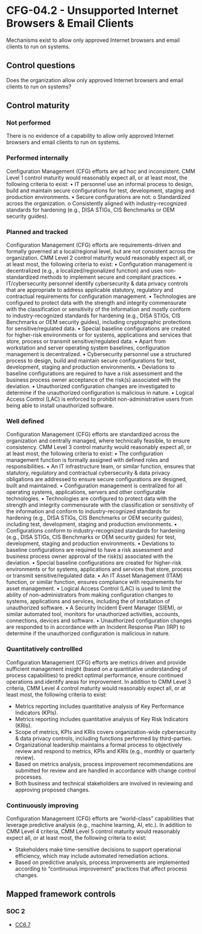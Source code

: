 # CFG-04.2 - Unsupported Internet Browsers & Email Clients
Mechanisms exist to allow only approved Internet browsers and email clients to run on systems.
## Control questions
Does the organization allow only approved Internet browsers and email clients to run on systems?
## Control maturity
### Not performed
There is no evidence of a capability to allow only approved Internet browsers and email clients to run on systems.
### Performed internally
Configuration Management (CFG) efforts are ad hoc and inconsistent. CMM Level 1 control maturity would reasonably expect all, or at least most, the following criteria to exist:
•	IT personnel use an informal process to design, build and maintain secure configurations for test, development, staging and production environments.
•	Secure configurations are not:
o	Standardized across the organization.
o	Consistently aligned with industry-recognized standards for hardening (e.g., DISA STIGs, CIS Benchmarks or OEM security guides).
### Planned and tracked
Configuration Management (CFG) efforts are requirements-driven and formally governed at a local/regional level, but are not consistent across the organization. CMM Level 2 control maturity would reasonably expect all, or at least most, the following criteria to exist:
•	Configuration management is decentralized (e.g., a localized/regionalized function) and uses non-standardized methods to implement secure and compliant practices.
•	IT/cybersecurity personnel identify cybersecurity & data privacy controls that are appropriate to address applicable statutory, regulatory and contractual requirements for configuration management.
•	Technologies are configured to protect data with the strength and integrity commensurate with the classification or sensitivity of the information and mostly conform to industry-recognized standards for hardening (e.g., DISA STIGs, CIS Benchmarks or OEM security guides), including cryptographic protections for sensitive/regulated data.
•	Special baseline configurations are created for higher-risk environments or for systems, applications and services that store, process or transmit sensitive/regulated data.
•	Apart from workstation and server operating system baselines, configuration management is decentralized.
•	Cybersecurity personnel use a structured process to design, build and maintain secure configurations for test, development, staging and production environments.
•	Deviations to baseline configurations are required to have a risk assessment and the business process owner acceptance of the risk(s) associated with the deviation.
•	Unauthorized configuration changes are investigated to determine if the unauthorized configuration is malicious in nature.
•	Logical Access Control (LAC) is enforced to prohibit non-administrative users from being able to install unauthorized software.
### Well defined
Configuration Management (CFG) efforts are standardized across the organization and centrally managed, where technically feasible, to ensure consistency. CMM Level 3 control maturity would reasonably expect all, or at least most, the following criteria to exist:
•	The configuration management function is formally assigned with defined roles and responsibilities.
•	An IT infrastructure team, or similar function, ensures that statutory, regulatory and contractual cybersecurity & data privacy obligations are addressed to ensure secure configurations are designed, built and maintained.
•	Configuration management is centralized for all operating systems, applications, servers and other configurable technologies.
•	Technologies are configured to protect data with the strength and integrity commensurate with the classification or sensitivity of the information and conform to industry-recognized standards for hardening (e.g., DISA STIGs, CIS Benchmarks or OEM security guides), including test, development, staging and production environments.
•	Configurations conform to industry-recognized standards for hardening (e.g., DISA STIGs, CIS Benchmarks or OEM security guides) for test, development, staging and production environments.
•	Deviations to baseline configurations are required to have a risk assessment and business process owner approval of the risk(s) associated with the deviation.
•	Special baseline configurations are created for higher-risk environments or for systems, applications and services that store, process or transmit sensitive/regulated data.
•	An IT Asset Management (ITAM) function, or similar function, ensures compliance with requirements for asset management.
•	Logical Access Control (LAC) is used to limit the ability of non-administrators from making configuration changes to systems, applications and services, including the of installation of unauthorized software.
•	A Security Incident Event Manager (SIEM), or similar automated tool, monitors for unauthorized activities, accounts, connections, devices and software.
•	Unauthorized configuration changes are responded to in accordance with an Incident Response Plan (IRP) to determine if the unauthorized configuration is malicious in nature.
### Quantitatively controllled
Configuration Management (CFG) efforts are metrics driven and provide sufficient management insight (based on a quantitative understanding of process capabilities) to predict optimal performance, ensure continued operations and identify areas for improvement. In addition to CMM Level 3 criteria, CMM Level 4 control maturity would reasonably expect all, or at least most, the following criteria to exist:
- 	Metrics reporting includes quantitative analysis of Key Performance Indicators (KPIs).
- 	Metrics reporting includes quantitative analysis of Key Risk Indicators (KRIs).
- 	Scope of metrics, KPIs and KRIs covers organization-wide cybersecurity & data privacy controls, including functions performed by third-parties.
- 	Organizational leadership maintains a formal process to objectively review and respond to metrics, KPIs and KRIs (e.g., monthly or quarterly review).
- 	Based on metrics analysis, process improvement recommendations are submitted for review and are handled in accordance with change control processes.
- 	Both business and technical stakeholders are involved in reviewing and approving proposed changes.
### Continuously improving
Configuration Management (CFG) efforts are “world-class” capabilities that leverage predictive analysis (e.g., machine learning, AI, etc.). In addition to CMM Level 4 criteria, CMM Level 5 control maturity would reasonably expect all, or at least most, the following criteria to exist:
- 	Stakeholders make time-sensitive decisions to support operational efficiency, which may include automated remediation actions.
- 	Based on predictive analysis, process improvements are implemented according to “continuous improvement” practices that affect process changes. 
## Mapped framework controls
### SOC 2
- [CC6.7](../soc2/cc67.md)